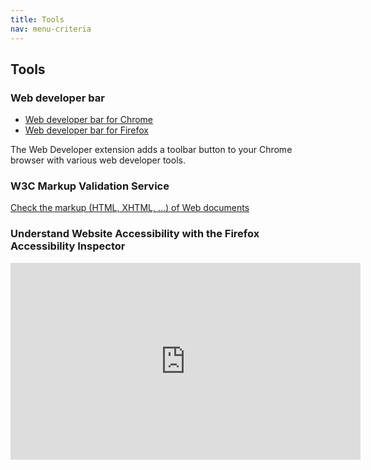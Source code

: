 ```yaml
---
title: Tools
nav: menu-criteria
---
```


## Tools

### Web developer bar

* [Web developer bar for Chrome](https://chrome.google.com/webstore/detail/web-developer/bfbameneiokkgbdmiekhjnmfkcnldhhm)
* [Web developer bar for Firefox](https://addons.mozilla.org/fr/firefox/addon/web-developer/)

The Web Developer extension adds a toolbar button to your Chrome browser with various web developer tools.

### W3C Markup Validation Service

[Check the markup (HTML, XHTML, …) of Web documents](https://validator.w3.org/)

### Understand Website Accessibility with the Firefox Accessibility Inspector

<div class="video"><iframe title="Understand Website Accessibility with the Firefox Accessibility Inspector" width="560" height="315" src="https://www.youtube.com/embed/7mqqgIxX_NU" frameborder="0" allow="accelerometer; encrypted-media; gyroscope; picture-in-picture" allowfullscreen></iframe></div>
